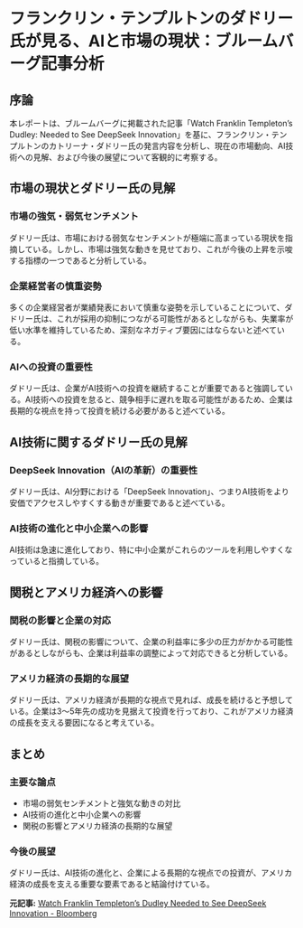 # フランクリン・テンプルトンのダドリー氏が見る、AIと市場の現状：ブルームバーグ記事分析

## 序論

本レポートは、ブルームバーグに掲載された記事「Watch Franklin Templeton’s Dudley: Needed to See DeepSeek Innovation」を基に、フランクリン・テンプルトンのカトリーナ・ダドリー氏の発言内容を分析し、現在の市場動向、AI技術への見解、および今後の展望について客観的に考察する。

## 市場の現状とダドリー氏の見解

### 市場の強気・弱気センチメント

ダドリー氏は、市場における弱気なセンチメントが極端に高まっている現状を指摘している。しかし、市場は強気な動きを見せており、これが今後の上昇を示唆する指標の一つであると分析している。

### 企業経営者の慎重姿勢

多くの企業経営者が業績発表において慎重な姿勢を示していることについて、ダドリー氏は、これが採用の抑制につながる可能性があるとしながらも、失業率が低い水準を維持しているため、深刻なネガティブ要因にはならないと述べている。

### AIへの投資の重要性

ダドリー氏は、企業がAI技術への投資を継続することが重要であると強調している。AI技術への投資を怠ると、競争相手に遅れを取る可能性があるため、企業は長期的な視点を持って投資を続ける必要があると述べている。

## AI技術に関するダドリー氏の見解

### DeepSeek Innovation（AIの革新）の重要性

ダドリー氏は、AI分野における「DeepSeek Innovation」、つまりAI技術をより安価でアクセスしやすくする動きが重要であると述べている。

### AI技術の進化と中小企業への影響

AI技術は急速に進化しており、特に中小企業がこれらのツールを利用しやすくなっていると指摘している。

## 関税とアメリカ経済への影響

### 関税の影響と企業の対応

ダドリー氏は、関税の影響について、企業の利益率に多少の圧力がかかる可能性があるとしながらも、企業は利益率の調整によって対応できると分析している。

### アメリカ経済の長期的な展望

ダドリー氏は、アメリカ経済が長期的な視点で見れば、成長を続けると予想している。企業は3〜5年先の成功を見据えて投資を行っており、これがアメリカ経済の成長を支える要因になると考えている。

## まとめ

### 主要な論点

* 市場の弱気センチメントと強気な動きの対比
* AI技術の進化と中小企業への影響
* 関税の影響とアメリカ経済の長期的な展望

### 今後の展望

ダドリー氏は、AI技術の進化と、企業による長期的な視点での投資が、アメリカ経済の成長を支える重要な要素であると結論付けている。



**元記事:** [Watch Franklin Templeton’s Dudley Needed to See DeepSeek Innovation - Bloomberg](https://www.bloomberg.com/news/videos/2025-04-25/katrina-dudley-needed-to-see-deepseek-innovation-video)